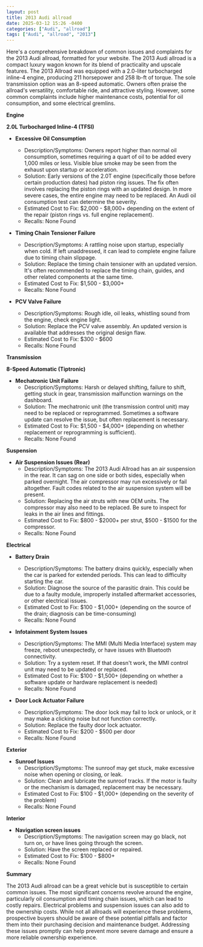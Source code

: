```yaml
---
layout: post
title: 2013 Audi allroad
date: 2025-03-12 15:26 -0400
categories: ["Audi", "allroad"]
tags: ["Audi", "allroad", "2013"]
---
```

Here's a comprehensive breakdown of common issues and complaints for the 2013 Audi allroad, formatted for your website. The 2013 Audi allroad is a compact luxury wagon known for its blend of practicality and upscale features. The 2013 Allroad was equipped with a 2.0-liter turbocharged inline-4 engine, producing 211 horsepower and 258 lb-ft of torque. The sole transmission option was an 8-speed automatic. Owners often praise the allroad's versatility, comfortable ride, and attractive styling. However, some common complaints include higher maintenance costs, potential for oil consumption, and some electrical gremlins.

**Engine**

**2.0L Turbocharged Inline-4 (TFSI)**

*   **Excessive Oil Consumption**
    *   Description/Symptoms: Owners report higher than normal oil consumption, sometimes requiring a quart of oil to be added every 1,000 miles or less. Visible blue smoke may be seen from the exhaust upon startup or acceleration.
    *   Solution: Early versions of the 2.0T engine (specifically those before certain production dates) had piston ring issues. The fix often involves replacing the piston rings with an updated design. In more severe cases, the entire engine may need to be replaced. An Audi oil consumption test can determine the severity.
    *   Estimated Cost to Fix: $2,000 - $8,000+ depending on the extent of the repair (piston rings vs. full engine replacement).
    * Recalls: None Found

*   **Timing Chain Tensioner Failure**
    *   Description/Symptoms: A rattling noise upon startup, especially when cold. If left unaddressed, it can lead to complete engine failure due to timing chain slippage.
    *   Solution: Replace the timing chain tensioner with an updated version. It's often recommended to replace the timing chain, guides, and other related components at the same time.
    *   Estimated Cost to Fix: $1,500 - $3,000+
    * Recalls: None Found

*   **PCV Valve Failure**
    *   Description/Symptoms: Rough idle, oil leaks, whistling sound from the engine, check engine light.
    *   Solution: Replace the PCV valve assembly. An updated version is available that addresses the original design flaw.
    *   Estimated Cost to Fix: $300 - $600
    * Recalls: None Found

**Transmission**

**8-Speed Automatic (Tiptronic)**

*   **Mechatronic Unit Failure**
    *   Description/Symptoms: Harsh or delayed shifting, failure to shift, getting stuck in gear, transmission malfunction warnings on the dashboard.
    *   Solution: The mechatronic unit (the transmission control unit) may need to be replaced or reprogrammed. Sometimes a software update can resolve the issue, but often replacement is necessary.
    *   Estimated Cost to Fix: $1,500 - $4,000+ (depending on whether replacement or reprogramming is sufficient).
    * Recalls: None Found

**Suspension**

*   **Air Suspension Issues (Rear)**
    *   Description/Symptoms: The 2013 Audi Allroad has an air suspension in the rear. It can sag on one side or both sides, especially when parked overnight. The air compressor may run excessively or fail altogether. Fault codes related to the air suspension system will be present.
    *   Solution: Replacing the air struts with new OEM units. The compressor may also need to be replaced. Be sure to inspect for leaks in the air lines and fittings.
    *   Estimated Cost to Fix: $800 - $2000+ per strut, $500 - $1500 for the compressor.
    * Recalls: None Found

**Electrical**

*   **Battery Drain**
    *   Description/Symptoms: The battery drains quickly, especially when the car is parked for extended periods. This can lead to difficulty starting the car.
    *   Solution: Diagnose the source of the parasitic drain. This could be due to a faulty module, improperly installed aftermarket accessories, or other electrical issues.
    *   Estimated Cost to Fix: $100 - $1,000+ (depending on the source of the drain; diagnosis can be time-consuming)
    * Recalls: None Found

*   **Infotainment System Issues**
    *   Description/Symptoms: The MMI (Multi Media Interface) system may freeze, reboot unexpectedly, or have issues with Bluetooth connectivity.
    *   Solution: Try a system reset. If that doesn't work, the MMI control unit may need to be updated or replaced.
    *   Estimated Cost to Fix: $100 - $1,500+ (depending on whether a software update or hardware replacement is needed)
    * Recalls: None Found

*   **Door Lock Actuator Failure**
    *   Description/Symptoms: The door lock may fail to lock or unlock, or it may make a clicking noise but not function correctly.
    *   Solution: Replace the faulty door lock actuator.
    *   Estimated Cost to Fix: $200 - $500 per door
    * Recalls: None Found

**Exterior**

*   **Sunroof Issues**
    *   Description/Symptoms: The sunroof may get stuck, make excessive noise when opening or closing, or leak.
    *   Solution: Clean and lubricate the sunroof tracks. If the motor is faulty or the mechanism is damaged, replacement may be necessary.
    *   Estimated Cost to Fix: $100 - $1,000+ (depending on the severity of the problem)
    * Recalls: None Found

**Interior**

*   **Navigation screen issues**
    *   Description/Symptoms: The navigation screen may go black, not turn on, or have lines going through the screen.
    *   Solution: Have the screen replaced or repaired.
    *   Estimated Cost to Fix: $100 - $800+
    * Recalls: None Found

**Summary**

The 2013 Audi allroad can be a great vehicle but is susceptible to certain common issues. The most significant concerns revolve around the engine, particularly oil consumption and timing chain issues, which can lead to costly repairs. Electrical problems and suspension issues can also add to the ownership costs. While not all allroads will experience these problems, prospective buyers should be aware of these potential pitfalls and factor them into their purchasing decision and maintenance budget. Addressing these issues promptly can help prevent more severe damage and ensure a more reliable ownership experience.


